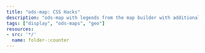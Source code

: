 ```yaml
---
title: "ods-map: CSS Hacks"
description: "ods-map with legends from the map builder with additional CSS to provide some alternative to default display"
tags: ["display", "ods-maps", "geo"]
resources:
- src: '*/'
  name: folder-:counter
---
```

